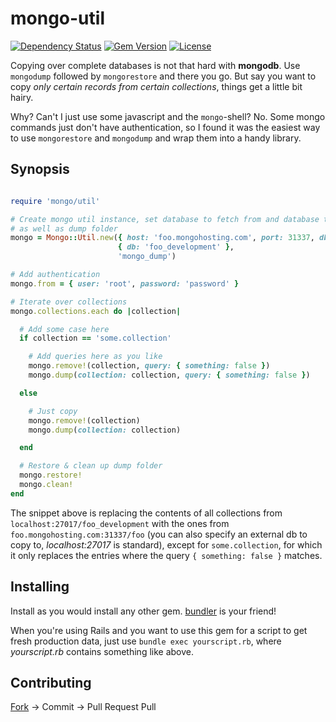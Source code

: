 mongo-util
==========

[![Dependency Status](https://gemnasium.com/tonekk/mongo-util.svg)](https://gemnasium.com/tonekk/rails-js)
[![Gem Version](http://img.shields.io/gem/v/mongo-util.svg)](https://rubygems.org/gems/rails-js)
[![License](http://img.shields.io/:license-mit-blue.svg)](http://tonekk.mit-license.org)

Copying over complete databases is not that hard with **mongodb**.
Use `mongodump` followed by `mongorestore` and there you go.
But say you want to copy *only certain records from certain collections*, things get a little bit hairy.

Why? Can't I just use some javascript and the `mongo`-shell?
No. Some mongo commands just don't have authentication, so I found it was the easiest way to use `mongorestore` and `mongodump` and wrap them into a handy library.


## Synopsis

```ruby

require 'mongo/util'

# Create mongo util instance, set database to fetch from and database to copy to
# as well as dump folder
mongo = Mongo::Util.new({ host: 'foo.mongohosting.com', port: 31337, db: 'foo' },
                        { db: 'foo_development' },
                        'mongo_dump')

# Add authentication
mongo.from = { user: 'root', password: 'password' }

# Iterate over collections
mongo.collections.each do |collection|

  # Add some case here
  if collection == 'some.collection'

    # Add queries here as you like
    mongo.remove!(collection, query: { something: false })
    mongo.dump(collection: collection, query: { something: false })

  else

    # Just copy
    mongo.remove!(collection)
    mongo.dump(collection: collection)

  end

  # Restore & clean up dump folder
  mongo.restore!
  mongo.clean!                                                                                                   
end

```

The snippet above is replacing the contents of all collections from `localhost:27017/foo_development` with the ones from `foo.mongohosting.com:31337/foo` (you can also specify an external db to copy to, *localhost:27017* is standard), except for `some.collection`, for which it only replaces the entries where the query `{ something: false }` matches.


## Installing

Install as you would install any other gem.
[bundler](http://bundler.io/) is your friend!

When you're using Rails and you want to use this gem for a script to get fresh production data, just use `bundle exec yourscript.rb`, where *yourscript.rb* contains something like above.


## Contributing

[Fork](https://github.com/tonekk/mongo-util/fork) -> Commit -> Pull Request
Pull
